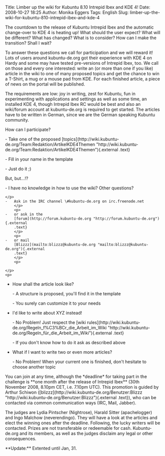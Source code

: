 Title: Limber up the wiki for Kubuntu 8.10 Intrepid Ibex and KDE 4!
Date: 2008-10-27 18:25
Author: Monika Eggers
Tags: English
Slug: limber-up-the-wiki-for-kubuntu-810-intrepid-ibex-and-kde-4

The countdown to the release of Kubuntu Intrepid Ibex and the automatic
change-over to KDE 4 is heating up! What should the user expect? What
will be different? What has changed? What is to consider? How can I make
the transition? Shall I wait?

</p>
To answer these questions we call for participation and we will reward
it! Lots of users around kubuntu-de.org got their experience with KDE 4
on Hardy and some may have tested pre-versions of Intrepid Ibex, too. We
call on those and every one interested: write an (or more than one if
you like) article in the wiki to one of many proposed topics and get the
chance to win a T-Shirt, a mug or a mouse pad from KDE. For each
finished article, a piece of news on the portal will be published.

</p>
<!--break--><!--break-->

The requirements are low: joy in writing, zest for Kubuntu, fun in
experimenting with applications and settings as well as some time, an
installed KDE 4, though Intrepid Ibex RC would be best and also an
wiki/forum account at kubuntu-de.org is required to get started. The
articles have to be written in German, since we are the German speaking
Kubuntu community.

</p>
How can I participate?

</p>
-   Take one of the proposed
    [topics](http://wiki.kubuntu-de.org/Team:Redaktion/ArtikelKDE4Themen "http://wiki.kubuntu-de.org/Team:Redaktion/ArtikelKDE4Themen"){.external
    .text}
    </p>
    <p>
-   Fill in your name in the template
    </p>
    <p>
-   Just do it ;)
    </p>
    <p>

</p>
But, but...!?

</p>
-   I have no knowledge in how to use the wiki? Other questions?

    </p>
    -   Ask in the IRC channel \#kubuntu-de.org on irc.freenode.net
        </p>
        <p>
    -   or ask in the
        [forum](http://forum.kubuntu-de.org "http://forum.kubuntu-de.org"){.external
        .text}
        </p>
        <p>
    -   or mail
        [Blizzz](mailto:blizzz@kubuntu-de.org "mailto:blizzz@kubuntu-de.org"){.external
        .text}
        </p>
        <p>

    </p>
    <p>
-   How shall the article look like?

    </p>
    -   A structure is proposed, you'll find it in the template
        </p>
        <p>
    -   You surely can customize it to your needs
        </p>
        <p>

    </p>
    <p>
-   I'd like to write about XYZ instead!

    </p>
    -   No Problem! Just respect the [wiki
        rules](http://wiki.kubuntu-de.org/Regeln_f%C3%BCr_die_Arbeit_im_Wiki "http://wiki.kubuntu-de.org/Regeln_für_die_Arbeit_im_Wiki"){.external
        .text}
        </p>
        <p>
    -   If you don't know how to do it ask as described above
        </p>
        <p>

    </p>
    <p>
-   What if I want to write two or even more articles?

    </p>
    -   No Problem! When your current one is finished, don't hesitate to
        choose another topic
        </p>
        <p>

    </p>
    <p>

</p>
You can join at any time, although the *deadline* for taking part in the
challenge is **one month after the release of Intrepid Ibex** (30th
November 2008, 8.10pm CET, i.e. 7.10pm UTC). This promotion is guided by
Arthur Schiwon
([blizzz](http://wiki.kubuntu-de.org/Benutzer:Blizzz "http://wiki.kubuntu-de.org/Benutzer:Blizzz"){.external
.text}), who can be contacted via common communication ways (IRC, Mail,
Jabber).

</p>
The judges are Lydia Pintscher (Nightrose), Harald Sitter (apachelogger)
and Ingo Malchow (neverendingo). They will have a look at the articles
and elect the winning ones after the deadline. Following, the lucky
writers will be contacted. Prizes are not transferable or redeemable for
cash. Kubuntu-de.org and its members, as well as the judges disclaim any
legal or other consequences.

</p>
**Update:** Extented until Jan, 31.

</p>


